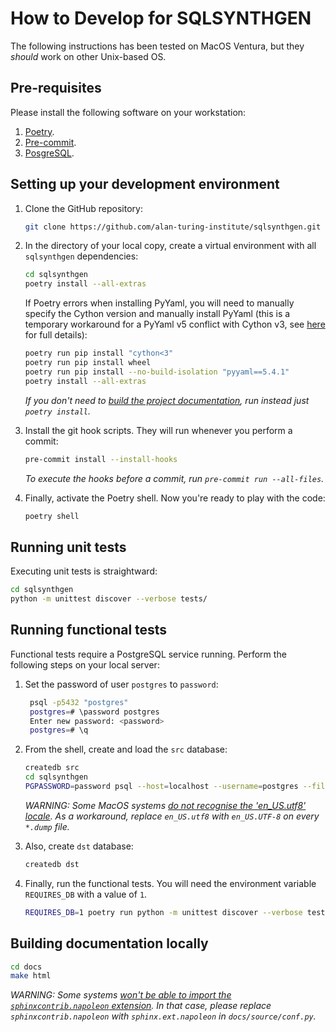 # How to Develop for SQLSYNTHGEN

The following instructions has been tested on MacOS Ventura, but they *should* work on other Unix-based OS.

## Pre-requisites

Please install the following software on your workstation:

1. [Poetry](https://python-poetry.org/docs/#installation).
1. [Pre-commit](https://pre-commit.com/#install).
1. [PosgreSQL](https://postgresapp.com).

## Setting up your development environment

1. Clone the GitHub repository:

    ```bash
    git clone https://github.com/alan-turing-institute/sqlsynthgen.git
    ```

1. In the directory of your local copy, create a virtual environment with all `sqlsynthgen` dependencies:

    ```bash
    cd sqlsynthgen
    poetry install --all-extras
    ```

   If Poetry errors when installing PyYaml, you will need to manually specify the Cython version and manually install PyYaml (this is a temporary workaround for a PyYaml v5 conflict with Cython v3, see [here](https://github.com/yaml/pyyaml/issues/601) for full details):

    ```bash
    poetry run pip install "cython<3"
    poetry run pip install wheel
    poetry run pip install --no-build-isolation "pyyaml==5.4.1"
    poetry install --all-extras
    ```

    *If you don't need to [build the project documentation](#building-documentation-locally), run instead just `poetry install`.*

1. Install the git hook scripts. They will run whenever you perform a commit:

    ```bash
    pre-commit install --install-hooks
    ```

    *To execute the hooks before a commit, run `pre-commit run --all-files`.*

1. Finally, activate the Poetry shell. Now you're ready to play with the code:

    ```bash
    poetry shell
    ```

## Running unit tests

Executing unit tests is straightward:

```bash
cd sqlsynthgen
python -m unittest discover --verbose tests/
```

## Running functional tests

Functional tests require a PostgreSQL service running. Perform the following steps on your local server:

1. Set the password of user `postgres` to `password`:

   ```bash
    psql -p5432 "postgres"
    postgres=# \password postgres
    Enter new password: <password>
    postgres=# \q
    ```

1. From the shell, create and load the `src` database:

    ```bash
    createdb src
    cd sqlsynthgen
    PGPASSWORD=password psql --host=localhost --username=postgres --file=tests/examples/src.dump
    ```

    *WARNING: Some MacOS systems [do not recognise the 'en_US.utf8' locale](https://apple.stackexchange.com/questions/206495/load-a-locale-from-usr-local-share-locale-in-os-x). As a workaround, replace `en_US.utf8` with `en_US.UTF-8` on every `*.dump` file.*

1. Also, create `dst` database:

    ```bash
    createdb dst
    ```

1. Finally, run the functional tests. You will need the environment variable `REQUIRES_DB` with a value of `1`.

    ```bash
    REQUIRES_DB=1 poetry run python -m unittest discover --verbose tests
    ```

## Building documentation locally

```bash
cd docs
make html
```

*WARNING: Some systems [won't be able to import the `sphinxcontrib.napoleon` extension](https://github.com/sphinx-doc/sphinx/issues/10378). In that case,
please replace `sphinxcontrib.napoleon` with `sphinx.ext.napoleon` in `docs/source/conf.py`.*
